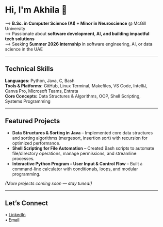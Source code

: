 # Hi, I'm Akhila 👋  

--> **B.Sc. in Computer Science (AI) + Minor in Neuroscience** @ McGill University  
--> Passionate about **software development, AI, and building impactful tech solutions**  
--> Seeking **Summer 2026 internship** in software engineering, AI, or data science in the UAE  

---

## Technical Skills  
**Languages:** Python, Java, C, Bash  
**Tools & Platforms:** GitHub, Linux Terminal, Makefiles, VS Code, IntelliJ, Canva Pro, Microsoft Teams, Entrata  
**Core Concepts:** Data Structures & Algorithms, OOP, Shell Scripting, Systems Programming  

---

## Featured Projects  
- **Data Structures & Sorting in Java** – Implemented core data structures and sorting algorithms (mergesort, insertion sort) with recursion for optimized performance.  
- **Shell Scripting for File Automation** – Created Bash scripts to automate file/directory operations, manage permissions, and streamline processes.  
- **Interactive Python Program – User Input & Control Flow** – Built a command-line calculator with conditionals, loops, and modular programming.  

*(More projects coming soon — stay tuned!)*  

---
## Let’s Connect  
• [LinkedIn](www.linkedin.com/in/akhila-raj-a443a0255)  
• [Email](mailto:akilarj05@gmail.com)  


